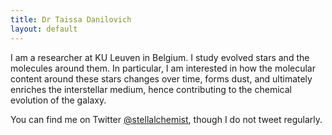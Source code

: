 ```yaml
---
title: Dr Taissa Danilovich
layout: default
---
```


I am a researcher at KU Leuven in Belgium. I study evolved stars and the molecules around them. In particular, I am interested in how the molecular content around these stars changes over time, forms dust, and ultimately enriches the interstellar medium, hence contributing to the chemical evolution of the galaxy.

You can find me on Twitter [@stellalchemist](https://twitter.com/stellalchemist), though I do not tweet regularly.
